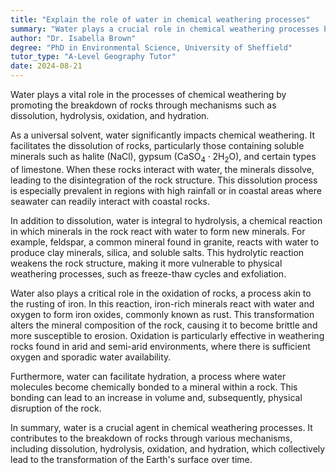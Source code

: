 ```yaml
---
title: "Explain the role of water in chemical weathering processes"
summary: "Water plays a crucial role in chemical weathering processes by facilitating the breakdown of rocks through dissolution, hydrolysis, and oxidation."
author: "Dr. Isabella Brown"
degree: "PhD in Environmental Science, University of Sheffield"
tutor_type: "A-Level Geography Tutor"
date: 2024-08-21
---
```


Water plays a vital role in the processes of chemical weathering by promoting the breakdown of rocks through mechanisms such as dissolution, hydrolysis, oxidation, and hydration.

As a universal solvent, water significantly impacts chemical weathering. It facilitates the dissolution of rocks, particularly those containing soluble minerals such as halite ($\text{NaCl}$), gypsum ($\text{CaSO}_4 \cdot 2\text{H}_2\text{O}$), and certain types of limestone. When these rocks interact with water, the minerals dissolve, leading to the disintegration of the rock structure. This dissolution process is especially prevalent in regions with high rainfall or in coastal areas where seawater can readily interact with coastal rocks.

In addition to dissolution, water is integral to hydrolysis, a chemical reaction in which minerals in the rock react with water to form new minerals. For example, feldspar, a common mineral found in granite, reacts with water to produce clay minerals, silica, and soluble salts. This hydrolytic reaction weakens the rock structure, making it more vulnerable to physical weathering processes, such as freeze-thaw cycles and exfoliation.

Water also plays a critical role in the oxidation of rocks, a process akin to the rusting of iron. In this reaction, iron-rich minerals react with water and oxygen to form iron oxides, commonly known as rust. This transformation alters the mineral composition of the rock, causing it to become brittle and more susceptible to erosion. Oxidation is particularly effective in weathering rocks found in arid and semi-arid environments, where there is sufficient oxygen and sporadic water availability.

Furthermore, water can facilitate hydration, a process where water molecules become chemically bonded to a mineral within a rock. This bonding can lead to an increase in volume and, subsequently, physical disruption of the rock.

In summary, water is a crucial agent in chemical weathering processes. It contributes to the breakdown of rocks through various mechanisms, including dissolution, hydrolysis, oxidation, and hydration, which collectively lead to the transformation of the Earth's surface over time.
    